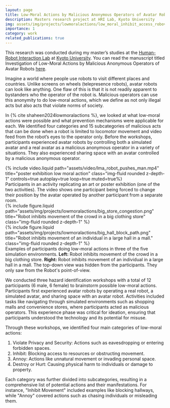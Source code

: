```yaml
---
layout: page
title: Low-Moral Actions by Malicious Anonymous Operators of Avatar Robots
description: Masters research project at HRI Lab, Kyoto University
img: assets/img/projects/lowmoralactions/low_moral_inhibit_access_robovie.png
importance: 1
category: work
related_publications: true
---
```


This research was conducted during my master’s studies at the <a href="https://www.robot.soc.i.kyoto-u.ac.jp/en/">Human-Robot Interaction Lab</a> at <a href="https://www.kyoto-u.ac.jp/en">Kyoto University</a>. You can read the manuscript titled Investigation of Low-Moral Actions by Malicious Anonymous Operators of Avatar Robots <a href="https://doi.org/10.1145/3696466">here</a>.

Imagine a world where people use robots to visit different places and countries. Unlike screens on wheels (telepresence robots), avatar robots can look like anything. One flaw of this is that it is not readily apparent to bystanders who the operator of the robot is. Malicious operators can use this anonymity to do low-moral actions, which we define as not only illegal acts but also acts that violate norms of society.

In {% cite shaheen2024lowmoralactions %}, we looked at what low-moral actions were possible and what prevention mechanisms were applicable for each. We identified four categories and 15 subcategories of malicious acts that can be done when a robot is limited to locomotor movement and video feed from the robot’s eyes to the operator only. Before the workshops, participants experienced avatar robots by controlling both a simulated avatar and a real avatar as a malicious anonymous operator in a variety of situations. They also experienced sharing space with an avatar controlled by a malicious anonymous operator.

<div class="row">
    <div class="col-sm mt-3 mt-md-0">
        {% include video.liquid path="assets/video/lma_robot_pushes_man.mp4" title="poster exhibition low moral action" class="img-fluid rounded z-depth-1" controls=true autoplay=true loop=true muted=true%}
    </div>
</div>
<div class="caption">
    Participants in an activity replicating an art or poster exhibition (one of the two activities). The video shows one participant being forced to change their position by the avatar operated by another participant from a separate room.
</div>

<div class="row">
    <div class="col-sm mt-3 mt-md-0">
        {% include figure.liquid path="assets/img/projects/lowmoralactions/big_store_congestion.png" title="Robot inhibits movement of the crowd in a big clothing store" class="img-fluid rounded z-depth-1" %}
    </div>
    <div class="col-sm mt-3 mt-md-0">
        {% include figure.liquid path="assets/img/projects/lowmoralactions/big_hall_block_path.png" title="Robot inhibits movement of an individual in a large hall in a mall." class="img-fluid rounded z-depth-1" %}
    </div>
</div>
<div class="caption">
    Examples of participants doing low-moral actions in three of the five simulation environments. <b>Left:</b> Robot inhibits movement of the crowd in a big clothing store. <b>Right:</b> Robot inhibits movement of an individual in a large hall in a mall. The top-down view was hidden from the participants. They only saw from the Robot's point-of-view.
</div>

We conducted three hazard identification workshops with a total of 12 participants (6 male, 6 female) to brainstorm possible low-moral actions. Participants first experienced avatar robots by operating a real robot, a simulated avatar, and sharing space with an avatar robot. Activities included tasks like navigating through simulated environments such as shopping malls and convenience stores, where participants acted as malicious operators. This experience phase was critical for ideation, ensuring that participants understood the technology and its potential for misuse.

Through these workshops, we identified four main categories of low-moral actions:
<ol>
    <li>Violate Privacy and Security: Actions such as eavesdropping or entering forbidden spaces.</li>
    <li>Inhibit: Blocking access to resources or obstructing movement.</li>
    <li>Annoy: Actions like unnatural movement or invading personal space.</li>
    <li>Destroy or Hurt: Causing physical harm to individuals or damage to property.</li>
</ol>

Each category was further divided into subcategories, resulting in a comprehensive list of potential actions and their manifestations. For instance, "Inhibit Movement" included examples like blocking hallways, while "Annoy" covered actions such as chasing individuals or misleading them.
